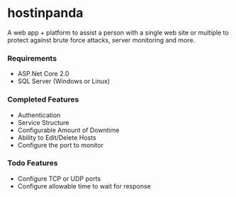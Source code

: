 # hostinpanda
A web app + platform to assist a person with a single web site or multiple to protect against brute force attacks, server monitoring and more.

### Requirements 
- ASP.Net Core 2.0
- SQL Server (Windows or Linux)

### Completed Features
- Authentication
- Service Structure
- Configurable Amount of Downtime
- Ability to Edit/Delete Hosts
- Configure the port to monitor

### Todo Features
- Configure TCP or UDP ports
- Configure allowable time to wait for response
